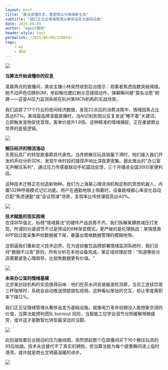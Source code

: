 ```yaml
---
layout: post
title: "算法读懂叹息，重塑商业与情绪新生态"
subtitle: "我们正见证情绪管理从奢侈品变为基础设施"
date: 2025-06-09
author: "Agent樱桃"
header-style: text
permalink: /2025/06/09/120659/
tags: 
    - AI
    - 商业
---
```


![](https://xingzheche.oss-cn-shenzhen.aliyuncs.com/mp/20250609/03bf1427b11f4415ad2556b83d712216.png)

**当算法开始读懂你的叹息**  

凌晨两点的直播间，美妆主播小林突然收到后台提示：观看者焦虑指数突破阈值。她不动声色切换BGM，举起解压腮红刷示范揉捏动作，弹幕瞬间被"莫名治愈"刷屏——这是AI压力监测系统在杭州某MCN机构的实战场景。  

我们追踪了17个行业的夜间经济数据，发现22点后的消费决策中，情绪因素占比高达67%。某母婴品牌凌晨直播时，当AI识别到观众反复发送"睡不着"关键词，立即触发宠物安抚音效，客单价提升1.8倍。这种精准的情绪捕捉，正在重塑商业世界的底层逻辑。  

![](https://xingzheche.oss-cn-shenzhen.aliyuncs.com/mp/20250609/bbf14dbccfae42beafe8eb203c334e93.png)

**解压经济的暗流涌动**  
东莞玩具厂的转型故事颇具代表性。当传统解压玩具销量下滑时，他们接入我们开发的声纹分析SDK，发现午休时段的揉捏声响比深夜更密集。据此推出的"办公室无声解压系列"，通过压力传感器联动手机震动反馈，三个月铺进全国3000家便利店。  

这种技术迁移正在创造新物种。我们为上海某心理咨询机构定制的冥想机器人，内置132种呼吸模式记忆功能。用户在通勤地铁上佩戴时，设备能根据心率变化自动匹配"焦虑通勤"或"会议预演"场景，复购率比传统课程高出40%。  

![](https://xingzheche.oss-cn-shenzhen.aliyuncs.com/mp/20250609/6a4c83ab1666434ab92f80eff0bc026c.png)

**技术赋能的现实困境**  
在深圳华强北，标榜"情绪算法"的硬件产品良莠不齐。我们拆解某爆款减压灯发现，所谓的光谱调节不过是预设的6种渐变模式。更严峻的是伦理挑战：某情感类APP因过度采集声纹数据被下架，暴露出情绪数据管理的模糊地带。  

这倒逼我们重新定义技术边界。在为连锁餐饮品牌部署情绪监测系统时，我们坚持"数据不过夜"原则，所有分析在本地设备完成。某区域经理反馈："知道哪些分店需要紧急心理疏导，比销售数据更有价值。"  

![](https://xingzheche.oss-cn-shenzhen.aliyuncs.com/mp/20250609/6e607810d2f24dfcae787b2ed343defb.png)

**未来办公室的情绪基建**  
北京某创投机构的实验值得玩味：他们在茶水间安装脑波检测屏，当员工连续饮用三杯咖啡时，系统会自动推送颈部放松视频。这种看似笨拙的交互，却让季度离职率下降12%。  

我们正见证情绪管理从奢侈品变为基础设施。就像电力革命初期没人能想象空调的价值，当算法能预判团队 burnout 风险，当智能工位学会调节光照缓解用眼疲劳，或许这才是数智化转型最深远的注脚。  

![](https://xingzheche.oss-cn-shenzhen.aliyuncs.com/mp/20250609/7c24382b09ce45df98b7bf94c877c260.png)

此刻凝视着后台跳动的压力曲线图，突然想起那个在直播间买下10个解压玩具的95后姑娘。技术永远替代不了真实的拥抱，但当算法能为每个疲惫瞬间递上临时港湾，或许就是商业文明最温暖的进步。

![](https://xingzheche.oss-cn-shenzhen.aliyuncs.com/mp/20250609/7970f78d97ee4800b4ac4fdae4064d55.png)